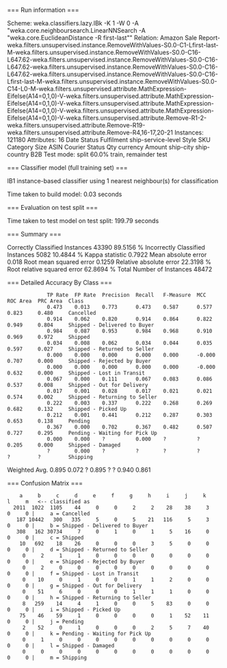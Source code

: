 === Run information ===

Scheme:       weka.classifiers.lazy.IBk -K 1 -W 0 -A "weka.core.neighboursearch.LinearNNSearch -A \"weka.core.EuclideanDistance -R first-last\""
Relation:     Amazon Sale Report-weka.filters.unsupervised.instance.RemoveWithValues-S0.0-C1-Lfirst-last-M-weka.filters.unsupervised.instance.RemoveWithValues-S0.0-C16-L647.62-weka.filters.unsupervised.instance.RemoveWithValues-S0.0-C16-L647.62-weka.filters.unsupervised.instance.RemoveWithValues-S0.0-C16-L647.62-weka.filters.unsupervised.instance.RemoveWithValues-S0.0-C16-Lfirst-last-M-weka.filters.unsupervised.instance.RemoveWithValues-S0.0-C14-L0-M-weka.filters.unsupervised.attribute.MathExpression-Eifelse(A14=0,1,0)-V-weka.filters.unsupervised.attribute.MathExpression-Eifelse(A14=0,1,0)-V-weka.filters.unsupervised.attribute.MathExpression-Eifelse(A14=0,1,0)-V-weka.filters.unsupervised.attribute.MathExpression-Eifelse(A14=0,1,0)-V-weka.filters.unsupervised.attribute.Remove-R1-2-weka.filters.unsupervised.attribute.Remove-R19-weka.filters.unsupervised.attribute.Remove-R4,16-17,20-21
Instances:    121180
Attributes:   16
              Date
              Status
              Fulfilment
              ship-service-level
              Style
              SKU
              Category
              Size
              ASIN
              Courier Status
              Qty
              currency
              Amount
              ship-city
              ship-country
              B2B
Test mode:    split 60.0% train, remainder test

=== Classifier model (full training set) ===

IB1 instance-based classifier
using 1 nearest neighbour(s) for classification


Time taken to build model: 0.03 seconds

=== Evaluation on test split ===

Time taken to test model on test split: 199.79 seconds

=== Summary ===

Correctly Classified Instances       43390               89.5156 %
Incorrectly Classified Instances      5082               10.4844 %
Kappa statistic                          0.7922
Mean absolute error                      0.018 
Root mean squared error                  0.1259
Relative absolute error                 22.3198 %
Root relative squared error             62.8694 %
Total Number of Instances            48472     

=== Detailed Accuracy By Class ===

                 TP Rate  FP Rate  Precision  Recall   F-Measure  MCC      ROC Area  PRC Area  Class
                 0.473    0.013    0.773      0.473    0.587      0.577    0.823     0.480     Cancelled
                 0.914    0.062    0.820      0.914    0.864      0.822    0.949     0.804     Shipped - Delivered to Buyer
                 0.984    0.087    0.953      0.984    0.968      0.910    0.969     0.972     Shipped
                 0.034    0.008    0.062      0.034    0.044      0.035    0.597     0.027     Shipped - Returned to Seller
                 0.000    0.000    0.000      0.000    0.000      -0.000   0.707     0.000     Shipped - Rejected by Buyer
                 0.000    0.000    0.000      0.000    0.000      -0.000   0.632     0.000     Shipped - Lost in Transit
                 0.067    0.000    0.111      0.067    0.083      0.086    0.537     0.008     Shipped - Out for Delivery
                 0.017    0.001    0.028      0.017    0.021      0.021    0.574     0.002     Shipped - Returning to Seller
                 0.222    0.003    0.337      0.222    0.268      0.269    0.682     0.132     Shipped - Picked Up
                 0.212    0.001    0.441      0.212    0.287      0.303    0.653     0.138     Pending
                 0.367    0.000    0.702      0.367    0.482      0.507    0.727     0.295     Pending - Waiting for Pick Up
                 0.000    0.000    ?          0.000    ?          ?        0.205     0.000     Shipped - Damaged
                 ?        0.000    ?          ?        ?          ?        ?         ?         Shipping
Weighted Avg.    0.895    0.072    ?          0.895    ?          ?        0.940     0.861     

=== Confusion Matrix ===

     	a     b     c     d     e     f     g     h     i     j     k     l     m   <-- classified as
      2011  1022  1105    44     0     0     2     2    28    38     3     0     0 |     a = Cancelled
       187 10442   300   335     5     0     5    21   116     5     3     0     0 |     b = Shipped - Delivered to Buyer
       308   162 30734     7     0     1     0     1     5    16     0     0     0 |     c = Shipped
        10   692    18    26     0     0     0     3     5     0     0     0     0 |     d = Shipped - Returned to Seller
         0     2     1     1     0     0     0     0     0     0     0     0     0 |     e = Shipped - Rejected by Buyer
         0     2     0     0     0     0     0     0     0     0     0     0     0 |     f = Shipped - Lost in Transit
         0    10     0     1     0     0     1     1     2     0     0     0     0 |     g = Shipped - Out for Delivery
         0    51     6     0     0     0     1     1     1     0     0     0     0 |     h = Shipped - Returning to Seller
         8   259    14     4     1     0     0     5    83     0     0     0     0 |     i = Shipped - Picked Up
        75    46    59     1     0     0     0     0     1    52    11     0     0 |     j = Pending
         2    52     0     1     0     0     0     2     5     7    40     0     0 |     k = Pending - Waiting for Pick Up
         0     1     0     0     0     0     0     0     0     0     0     0     0 |     l = Shipped - Damaged
         0     0     0     0     0     0     0     0     0     0     0     0     0 |     m = Shipping
    
    
